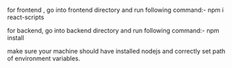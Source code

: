 for frontend , go into frontend directory and run following command:-
npm i react-scripts

for backend, go into backend directory and run following command:-
npm install

make sure your machine should have installed nodejs and correctly set path of environment variables.
